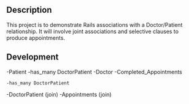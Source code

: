 ## Description ##

This project is to demonstrate Rails associations with a Doctor/Patient relationship. It will involve joint associations and selective clauses to produce appointments.

## Development ##
-Patient
	-has_many DoctorPatient
-Doctor
	-Completed_Appointments

	-has_many DoctorPatient
-DoctorPatient (join)
-Appointments (join)

